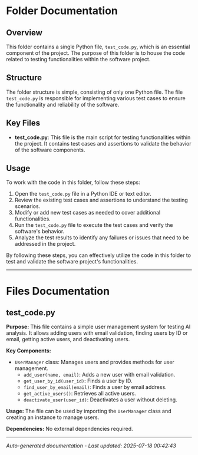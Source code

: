 # Folder Documentation

## Overview
This folder contains a single Python file, `test_code.py`, which is an essential component of the project. The purpose of this folder is to house the code related to testing functionalities within the software project.

## Structure
The folder structure is simple, consisting of only one Python file. The file `test_code.py` is responsible for implementing various test cases to ensure the functionality and reliability of the software.

## Key Files
- **test_code.py**: This file is the main script for testing functionalities within the project. It contains test cases and assertions to validate the behavior of the software components.

## Usage
To work with the code in this folder, follow these steps:
1. Open the `test_code.py` file in a Python IDE or text editor.
2. Review the existing test cases and assertions to understand the testing scenarios.
3. Modify or add new test cases as needed to cover additional functionalities.
4. Run the `test_code.py` file to execute the test cases and verify the software's behavior.
5. Analyze the test results to identify any failures or issues that need to be addressed in the project.

By following these steps, you can effectively utilize the code in this folder to test and validate the software project's functionalities.

---

# Files Documentation

## test_code.py

**Purpose:** This file contains a simple user management system for testing AI analysis. It allows adding users with email validation, finding users by ID or email, getting active users, and deactivating users.

**Key Components:**
- `UserManager` class: Manages users and provides methods for user management.
  - `add_user(name, email)`: Adds a new user with email validation.
  - `get_user_by_id(user_id)`: Finds a user by ID.
  - `find_user_by_email(email)`: Finds a user by email address.
  - `get_active_users()`: Retrieves all active users.
  - `deactivate_user(user_id)`: Deactivates a user without deleting.

**Usage:** The file can be used by importing the `UserManager` class and creating an instance to manage users.

**Dependencies:** No external dependencies required.

---
*Auto-generated documentation - Last updated: 2025-07-18 00:42:43*

